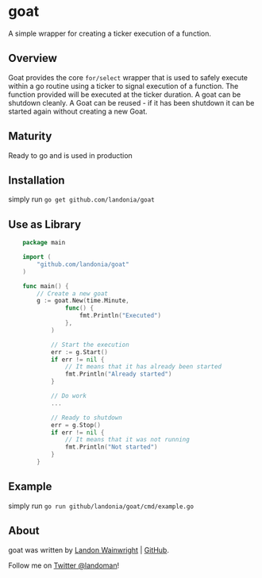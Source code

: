 # goat

A simple wrapper for creating a ticker execution of a function.

## Overview

Goat provides the core `for/select` wrapper that is used to safely execute within
a go routine using a ticker to signal execution of a function.
The function provided will be executed at the ticker duration.
A goat can be shutdown cleanly. A Goat can be reused - if it has been shutdown
it can be started again without creating a new Goat.

## Maturity

Ready to go and is used in production

## Installation

simply run `go get github.com/landonia/goat`

## Use as Library

```go
	package main

	import (
  		"github.com/landonia/goat"
  	)

  	func main() {
  		// Create a new goat
  		g := goat.New(time.Minute,
         		func() {
           			fmt.Println("Executed")
         		},
       		)

       		// Start the execution
       		err := g.Start()
       		if err != nil {
       			// It means that it has already been started
         		fmt.Println("Already started")
       		}

       		// Do work
       		...

       		// Ready to shutdown
       		err = g.Stop()
       		if err != nil {
        		// It means that it was not running
         		fmt.Println("Not started")
       		}
       	}
```
## Example

simply run `go run github/landonia/goat/cmd/example.go`

## About

goat was written by [Landon Wainwright](http://www.landotube.com) | [GitHub](https://github.com/landonia).

Follow me on [Twitter @landoman](http://www.twitter.com/landoman)!
